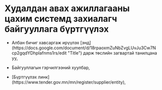 # Худалдан авах ажиллагааны цахим системд захиалагч байгууллага бүртгүүлэх
<ul>
<li><p>Албан бичиг хавсаргаж ирүүлэх [энд](https://docs.google.com/document/d/18rpaoxmZuNbZvgLUvJu3Cw7Ncp2gqdYDhpIafnms1rs/edit "Title") дарж төслийн загвартай танилцана уу,</p></li>
<li><p>Байгууллагын гэрчилгээний хуулбар,</p></li>
<li><p>[Бүртгүүлэх линк](https://www.tender.gov.mn/mn/register/supplier/entity),</p></li>
</ul>




